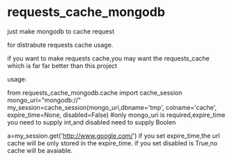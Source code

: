 # requests_cache_mongodb
just make mongodb to cache request

for distrabute requests  cache usage.

if you want to make requests cache,you may want the requests_cache which is  far far better than this project

usage:

from requests_cache_mongodb.cache import cache_session
mongo_uri="mongodb://"
my_session=cache_session(mongo_uri,dbname='tmp', colname='cache', expire_time=None, disabled=False)
#only mongo_uri is required,expire_time you need to supply int,and disabled need to supply Boolen

a=my_session.get('http://www.google.com/')
if you set expire_time,the url cache will be only stored in the expire_time.
if you set disabled is  True,no cache  will be avaiable.
